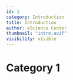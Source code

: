 ```yaml
---
id: 1
category: Introduction
title: Introduction
author: eScience Center
thumbnail: "intro.avif"
visibility: visible
---
```


# Category 1
